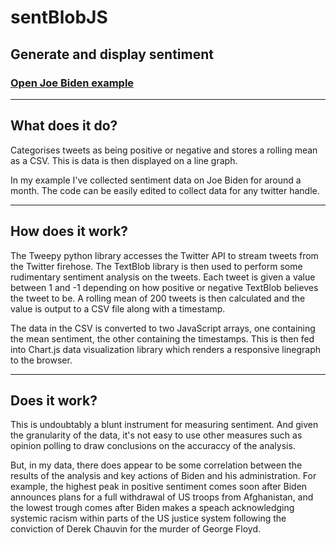 # **sentBlobJS**
## Generate and display sentiment 

### [Open Joe Biden example](https://ed100miles.github.io/sentBlobJS/)

---

## What does it do?
Categorises tweets as being positive or negative and stores a rolling mean as a CSV. This is data is then displayed on a line graph. 

In my example I've collected sentiment data on Joe Biden for around a month. The code can be easily edited to collect data for any twitter handle. 

---

## How does it work?
The Tweepy python library accesses the Twitter API to stream tweets from the Twitter firehose. The TextBlob library is then used to perform some rudimentary sentiment analysis on the tweets. Each tweet is given a value between 1 and -1 depending on how positive or negative TextBlob believes the tweet to be. A rolling mean of 200 tweets is then calculated and the value is output to a CSV file along with a timestamp. 

The data in the CSV is converted to two JavaScript arrays, one containing the mean sentiment, the other containing the timestamps. This is then fed into Chart.js data visualization library which renders a responsive linegraph to the browser. 

---

## Does it work?
This is undoubtably a blunt instrument for measuring sentiment. And given the granularity of the data, it's not easy to use other measures such as opinion polling to draw conclusions on the accuraccy of the analysis. 

But, in my data, there does appear to be some correlation between the results of the analysis and key actions of Biden and his administration. For example, the highest peak in positive sentiment comes soon after Biden announces plans for a full withdrawal of US troops from Afghanistan, and the lowest trough comes after Biden makes a speach acknowledging systemic racism within parts of the US justice system following the conviction of Derek Chauvin for the murder of George Floyd.